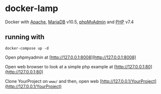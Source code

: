 # docker-lamp

Docker with [Apache], [MariaDB] v10.5, [phpMyAdmin] and [PHP] v7.4


## running with

```
docker-compose up -d
```

Open phpmyadmin at [http://127.0.0.1:8008](http://127.0.0.1:8008)

Open web browser to look at a simple php example at [http://127.0.0.1:80](http://127.0.0.1:80)

Clone YourProject on `www/` and then, open web [http://127.0.0.1/YourProject](http://127.0.0.1/YourProject)


[Apache]:<https://httpd.apache.org/>
[MariaDB]:<https://mariadb.org/>
[phpMyAdmin]:<https://www.phpmyadmin.net/>
[PHP]:<https://www.php.net/manual/es/intro-whatis.php>